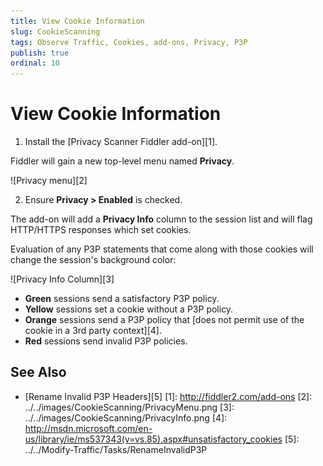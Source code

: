 ```yaml
---
title: View Cookie Information
slug: CookieScanning
tags: Observe Traffic, Cookies, add-ons, Privacy, P3P
publish: true
ordinal: 10
---
```


View Cookie Information
=======================

1. Install the [Privacy Scanner Fiddler add-on][1].

 Fiddler will gain a new top-level menu named **Privacy**.

 ![Privacy menu][2]

2. Ensure **Privacy > Enabled** is checked.

 The add-on will add a **Privacy Info** column to the session list and will flag HTTP/HTTPS responses which set cookies. 

Evaluation of any P3P statements that come along with those cookies will change the session's background color:

 ![Privacy Info Column][3]

+ **Green** sessions send a satisfactory P3P policy.
+ **Yellow** sessions set a cookie without a P3P policy.
+ **Orange** sessions send a P3P policy that [does not permit use of the cookie in a 3rd party context][4].
+ **Red** sessions send invalid P3P policies. 

See Also
--------

+ [Rename Invalid P3P Headers][5]
[1]: http://fiddler2.com/add-ons
[2]: ../../images/CookieScanning/PrivacyMenu.png
[3]: ../../images/CookieScanning/PrivacyInfo.png
[4]: http://msdn.microsoft.com/en-us/library/ie/ms537343(v=vs.85).aspx#unsatisfactory_cookies
[5]: ../../Modify-Traffic/Tasks/RenameInvalidP3P
